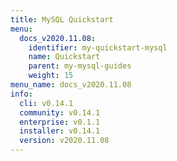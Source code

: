 ```yaml
---
title: MySQL Quickstart
menu:
  docs_v2020.11.08:
    identifier: my-quickstart-mysql
    name: Quickstart
    parent: my-mysql-guides
    weight: 15
menu_name: docs_v2020.11.08
info:
  cli: v0.14.1
  community: v0.14.1
  enterprise: v0.1.1
  installer: v0.14.1
  version: v2020.11.08
---
```


